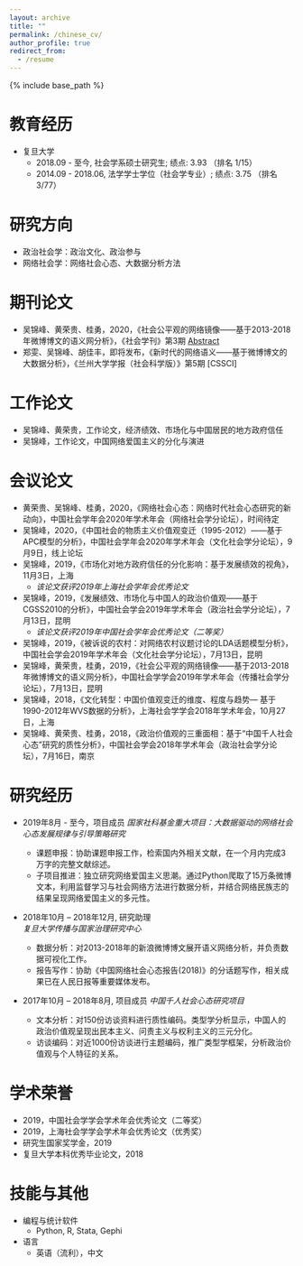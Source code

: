 ```yaml
---
layout: archive
title: ""
permalink: /chinese_cv/
author_profile: true
redirect_from:
  - /resume
---
```


{% include base_path %}

教育经历
======
* 复旦大学
  * 2018.09 - 至今, 社会学系硕士研究生; 绩点: 3.93 （排名 1/15）
  * 2014.09 - 2018.06, 法学学士学位（社会学专业）; 绩点: 3.75 （排名 3/77）  
  
研究方向
======
* 政治社会学：政治文化、政治参与
* 网络社会学：网络社会心态、大数据分析方法
  
期刊论文
======
* 吴锦峰、黄荣贵、桂勇，2020，《社会公平观的网络镜像——基于2013-2018年微博博文的语义网分析》，《社会学刊》第3期 [Abstract](https://www.jikan.com.cn/iedolDetail/2079113)
* 郑雯、吴锦峰、胡佳丰，即将发布，《新时代的网络语义——基于微博博文的大数据分析》，《兰州大学学报（社会科学版）》第5期 \[CSSCI]

工作论文
======
* 吴锦峰、黄荣贵，工作论文，经济绩效、市场化与中国居民的地方政府信任
* 吴锦峰，工作论文，中国网络爱国主义的分化与演进

会议论文
======
* 黄荣贵、吴锦峰、桂勇，2020，《网络社会心态：网络时代社会心态研究的新动向》，中国社会学年会2020年学术年会（网络社会学分论坛），时间待定
* 吴锦峰，2020，《中国社会的物质主义价值观变迁（1995-2012）——基于APC模型的分析》，中国社会学年会2020年学术年会（文化社会学分论坛），9月9日，线上论坛
* 吴锦峰，2019，《市场化对地方政府信任的分化影响：基于发展绩效的视角》，11月3日，上海
  * *该论文获评2019年上海社会学年会优秀论文* 
* 吴锦峰，2019，《发展绩效、市场化与中国人的政治价值观——基于CGSS2010的分析》，中国社会学会2019年学术年会（政治社会学分论坛），7月13日，昆明
  * *该论文获评2019年中国社会学年会优秀论文（二等奖）*  
* 吴锦峰，2019，《被诉说的农村：对网络农村议题讨论的LDA话题模型分析》，中国社会学会2019年学术年会（文化社会学分论坛），7月13日，昆明
* 吴锦峰，黄荣贵，桂勇，2019，《社会公平观的网络镜像——基于2013-2018年微博博文的语义网分析》，中国社会学学会2019年学术年会（传播社会学分论坛），7月13日，昆明
* 吴锦峰，2018，《文化转型：中国价值观变迁的维度、程度与趋势— 基于1990-2012年WVS数据的分析》，上海社会学学会2018年学术年会，10月27日，上海
* 吴锦峰、黄荣贵、桂勇，2018，《政治价值观的三重面相：基于“中国千人社会心态”研究的质性分析》，中国社会学会2018年学术年会（政治社会学分论坛），7月16日，南京

研究经历
======
* 2019年8月 - 至今，项目成员
  *国家社科基金重大项目：大数据驱动的网络社会心态发展规律与引导策略研究*
  * 课题申报：协助课题申报工作，检索国内外相关文献，在一个月内完成3万字的完整文献综述。
  * 子项目推进：独立研究网络爱国主义思潮。通过Python爬取了15万条微博文本，利用监督学习与社会网络方法进行数据分析，并结合网络民族志的结果呈现网络爱国主义的多元性。
  
* 2018年10月 – 2018年12月, 研究助理  
  *复旦大学传播与国家治理研究中心*
  * 数据分析：对2013-2018年的新浪微博博文展开语义网络分析，并负责数据可视化工作。
  * 报告写作：协助《中国网络社会心态报告(2018)》的分话题写作，相关成果已在人民日报等重要媒体发布。
  
* 2017年10月 – 2018年8月, 项目成员 
  *中国千人社会心态研究项目*
  * 文本分析：对150份访谈资料进行质性编码。类型学分析显示，中国人的政治价值观呈现出民本主义、问责主义与权利主义的三元分化。
  * 访谈编码：对近1000份访谈进行主题编码，推广类型学框架，分析政治价值观与个人特征的关系。
  
学术荣誉
======
* 2019，中国社会学学会学术年会优秀论文（二等奖）
* 2019，上海社会学学会学术年会优秀论文（优秀奖）
* 研究生国家奖学金，2019
* 复旦大学本科优秀毕业论文，2018

技能与其他
======
* 编程与统计软件
  * Python, R, Stata, Gephi
* 语言
  * 英语（流利），中文
  
